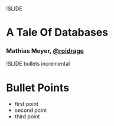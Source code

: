 !SLIDE 

# A Tale Of Databases #

### Mathias Meyer, [@roidrage](http://twitter.com/roidrage)

!SLIDE bullets incremental

# Bullet Points #

* first point
* second point
* third point
